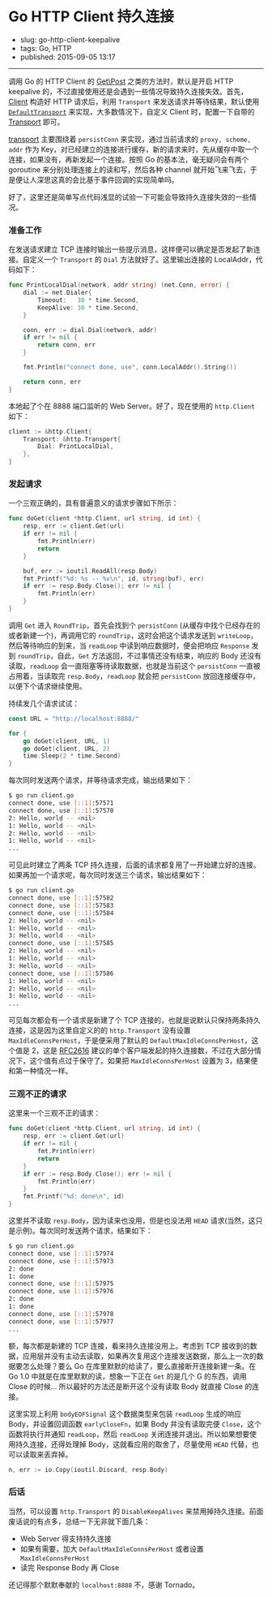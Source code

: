 # Go HTTP Client 持久连接

- slug: go-http-client-keepalive
- tags: Go, HTTP
- published: 2015-09-05 13:17

-------------------------

调用 Go 的 HTTP Client 的 [Get\Post][1] 之类的方法时，默认是开启 HTTP keepalive 的，不过直接使用还是会遇到一些情况导致持久连接失效。首先，[Client][2] 构造好 HTTP 请求后，利用 `Transport` 来发送请求并等待结果，默认使用 [`DefaultTransport`][3] 来实现，大多数情况下，自定义 Client 时，配置一下自带的 [Transport][4] 即可。

[transport][5] 主要围绕着 `persistConn` 来实现，通过当前请求的 `proxy, scheme, addr` 作为 Key，对已经建立的连接进行缓存，新的请求来时，先从缓存中取一个连接，如果没有，再新发起一个连接。按照 Go 的基本法，毫无疑问会有两个 goroutine 来分别处理连接上的读和写，然后各种 channel 就开始飞来飞去，于是便让人深思这真的会比基于事件回调的实现简单吗。

好了，这里还是简单写点代码浅显的试验一下可能会导致持久连接失效的一些情况。

### 准备工作

在发送请求建立 TCP 连接时输出一些提示消息，这样便可以确定是否发起了新连接。自定义一个 `Transport` 的 `Dial` 方法就好了。这里输出连接的 LocalAddr，代码如下：

```go
func PrintLocalDial(network, addr string) (net.Conn, error) {
	dial := net.Dialer{
		Timeout:   30 * time.Second,
		KeepAlive: 30 * time.Second,
	}

	conn, err := dial.Dial(network, addr)
	if err != nil {
		return conn, err
	}

	fmt.Println("connect done, use", conn.LocalAddr().String())

	return conn, err
}
```
本地起了个在 8888 端口监听的 Web Server。好了，现在使用的 `http.Client` 如下：

```go
client := &http.Client{
	Transport: &http.Transport{
		Dial: PrintLocalDial,
	},
}
```

### 发起请求

一个三观正确的，具有普遍意义的请求步骤如下所示：

```go
func doGet(client *http.Client, url string, id int) {
	resp, err := client.Get(url)
	if err != nil {
		fmt.Println(err)
		return
	}

	buf, err := ioutil.ReadAll(resp.Body)
	fmt.Printf("%d: %s -- %v\n", id, string(buf), err)
	if err := resp.Body.Close(); err != nil {
		fmt.Println(err)
	}
}
```

调用 `Get` 进入 `RoundTrip`，首先会找到个 `persistConn` (从缓存中找个已经存在的或者新建一个)，再调用它的 `roundTrip`，这时会把这个请求发送到 `writeLoop`，然后等待响应的到来，当 `readLoop` 中读到响应数据时，便会把响应 `Response` 发到 `roundTrip`，自此，`Get` 方法返回，不过事情还没有结束，响应的 Body 还没有读取，`readLoop` 会一直阻塞等待读取数据，也就是当前这个 `persistConn` 一直被占用着，当读取完 `resp.Body`，`readLoop` 就会把 `persistConn` 放回连接缓存中，以便下个请求继续使用。

持续发几个请求试试：

```go
const URL = "http://localhost:8888/"

for {
	go doGet(client, URL, 1)
	go doGet(client, URL, 2)
	time.Sleep(2 * time.Second)
}
```

每次同时发送两个请求，并等待请求完成，输出结果如下：

```bash
$ go run client.go
connect done, use [::1]:57571
connect done, use [::1]:57570
2: Hello, world -- <nil>
1: Hello, world -- <nil>
2: Hello, world -- <nil>
1: Hello, world -- <nil>
...
```

可见此时建立了两条 TCP 持久连接，后面的请求都复用了一开始建立好的连接。如果再加一个请求呢，每次同时发送三个请求，输出结果如下：

```bash
$ go run client.go
connect done, use [::1]:57582
connect done, use [::1]:57583
connect done, use [::1]:57584
2: Hello, world -- <nil>
1: Hello, world -- <nil>
3: Hello, world -- <nil>
connect done, use [::1]:57585
2: Hello, world -- <nil>
1: Hello, world -- <nil>
3: Hello, world -- <nil>
connect done, use [::1]:57586
1: Hello, world -- <nil>
2: Hello, world -- <nil>
3: Hello, world -- <nil>
...
```

可见每次都会有一个请求是新建了个 TCP 连接的，也就是说默认只保持两条持久连接，这是因为这里自定义的的 `http.Transport` 没有设置 `MaxIdleConnsPerHost`，于是便采用了默认的 `DefaultMaxIdleConnsPerHost`，这个值是 2，这是 [RFC2616][6] 建议的单个客户端发起的持久连接数，不过在大部分情况下，这个值有点过于保守了。如果把 `MaxIdleConnsPerHost` 设置为 3，结果便和第一种情况一样。

### 三观不正的请求

这里来一个三观不正的请求：

```go
func doGet(client *http.Client, url string, id int) {
	resp, err := client.Get(url)
	if err != nil {
		fmt.Println(err)
		return
	}
	if err := resp.Body.Close(); err != nil {
		fmt.Println(err)
	}
	fmt.Printf("%d: done\n", id)
}
```

这里并不读取 `resp.Body`，因为读来也没用，但是也没法用 `HEAD` 请求(当然，这只是示例)。每次同时发送两个请求，结果如下：

```bash
$ go run client.go
connect done, use [::1]:57974
connect done, use [::1]:57973
2: done
1: done
connect done, use [::1]:57975
connect done, use [::1]:57976
2: done
1: done
connect done, use [::1]:57978
connect done, use [::1]:57977
...
```

额，每次都是新建的 TCP 连接，看来持久连接没用上。考虑到 TCP 接收到的数据，应用层并没有主动去读取，如果再次复用这个连接发送数据，那么上一次的数据要怎么处理？要么 Go 在库里默默的给读了，要么直接断开连接新建一条。在 Go 1.0 中就是在库里默默的读，想象一下正在 `Get` 的是几个 G 的东西，调用 Close 的时候... 所以最好的方法还是断开这个没有读取 Body 就直接 Close 的连接。

这里实现上利用 `bodyEOFSignal` 这个数据类型来包装 `readLoop` 生成的响应 Body，并设置回调函数 `earlyCloseFn`，如果 Body 并没有读取完便 `Close`，这个函数将执行并通知 `readLoop`，然后 `readLoop` 关闭连接并退出。所以如果想要使用持久连接，还得处理掉 Body，这就看应用的取舍了，尽量使用 `HEAD` 代替，也可以读取来丢弃掉。

```go
n, err := io.Copy(ioutil.Discard, resp.Body)
```

### 后话

当然，可以设置 `http.Transport` 的 `DisableKeepAlives` 来禁用掉持久连接。前面废话说的有点多，总结一下无非就下面几条：

* Web Server 得支持持久连接
* 如果有需要，加大 `DefaultMaxIdleConnsPerHost` 或者设置 `MaxIdleConnsPerHost`
* 读完 Response Body 再 Close

还记得那个默默奉献的 `localhost:8888` 不，感谢 Tornado。



[1]: http://golang.org/pkg/net/http/#Get
[2]: http://golang.org/pkg/net/http/#Client
[3]: http://golang.org/pkg/net/http/#RoundTripper
[4]: http://golang.org/pkg/net/http/#Transport
[5]: https://github.com/golang/go/blob/release-branch.go1.5/src/net/http/transport.go
[6]: http://tools.ietf.org/html/rfc2616#page-47

